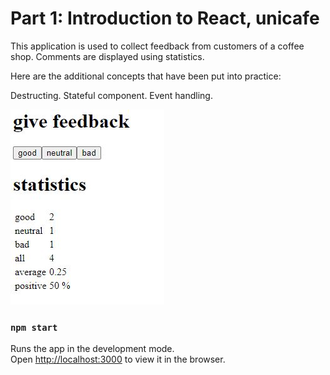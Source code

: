 # Part 1: Introduction to React, unicafe

This application is used to collect feedback from customers of a coffee shop. Comments are displayed using statistics.

Here are the additional concepts that have been put into practice:

Destructing. Stateful component. Event handling.

![](/part1/images/P1_EX_unicafe.JPG)

### `npm start`

Runs the app in the development mode.<br />
Open [http://localhost:3000](http://localhost:3000) to view it in the browser.